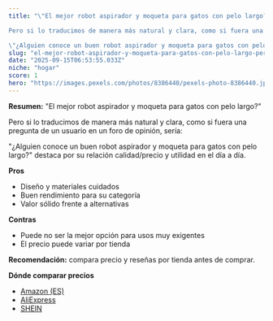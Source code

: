 ```yaml
---
title: "\"El mejor robot aspirador y moqueta para gatos con pelo largo?\" 

Pero si lo traducimos de manera más natural y clara, como si fuera una pregunta de un usuario en un foro de opinión, sería:

\"¿Alguien conoce un buen robot aspirador y moqueta para gatos con pelo largo?\""
slug: "el-mejor-robot-aspirador-y-moqueta-para-gatos-con-pelo-largo-pero-si-lo-traducim"
date: "2025-09-15T06:53:55.033Z"
niche: "hogar"
score: 1
hero: "https://images.pexels.com/photos/8386440/pexels-photo-8386440.jpeg?auto=compress&cs=tinysrgb&fit=crop&h=627&w=1200&auto=compress&cs=tinysrgb&w=1200&h=675&fit=crop"
---
```


**Resumen:** "El mejor robot aspirador y moqueta para gatos con pelo largo?" 

Pero si lo traducimos de manera más natural y clara, como si fuera una pregunta de un usuario en un foro de opinión, sería:

"¿Alguien conoce un buen robot aspirador y moqueta para gatos con pelo largo?" destaca por su relación calidad/precio y utilidad en el día a día.

**Pros**
- Diseño y materiales cuidados
- Buen rendimiento para su categoría
- Valor sólido frente a alternativas

**Contras**
- Puede no ser la mejor opción para usos muy exigentes
- El precio puede variar por tienda

**Recomendación:** compara precio y reseñas por tienda antes de comprar.

**Dónde comparar precios**
- [Amazon (ES)](https://www.amazon.es/s?k=%22El%20mejor%20robot%20aspirador%20y%20moqueta%20para%20gatos%20con%20pelo%20largo%3F%22%20%0A%0APero%20si%20lo%20traducimos%20de%20manera%20m%C3%A1s%20natural%20y%20clara%2C%20como%20si%20fuera%20una%20pregunta%20de%20un%20usuario%20en%20un%20foro%20de%20opini%C3%B3n%2C%20ser%C3%ADa%3A%0A%0A%22%C2%BFAlguien%20conoce%20un%20buen%20robot%20aspirador%20y%20moqueta%20para%20gatos%20con%20pelo%20largo%3F%22&tag=teknovashop25-21)
- [AliExpress](https://www.aliexpress.com/wholesale?SearchText=%22El%20mejor%20robot%20aspirador%20y%20moqueta%20para%20gatos%20con%20pelo%20largo%3F%22%20%0A%0APero%20si%20lo%20traducimos%20de%20manera%20m%C3%A1s%20natural%20y%20clara%2C%20como%20si%20fuera%20una%20pregunta%20de%20un%20usuario%20en%20un%20foro%20de%20opini%C3%B3n%2C%20ser%C3%ADa%3A%0A%0A%22%C2%BFAlguien%20conoce%20un%20buen%20robot%20aspirador%20y%20moqueta%20para%20gatos%20con%20pelo%20largo%3F%22)
- [SHEIN](https://www.shein.com/pdsearch/%22El%20mejor%20robot%20aspirador%20y%20moqueta%20para%20gatos%20con%20pelo%20largo%3F%22%20%0A%0APero%20si%20lo%20traducimos%20de%20manera%20m%C3%A1s%20natural%20y%20clara%2C%20como%20si%20fuera%20una%20pregunta%20de%20un%20usuario%20en%20un%20foro%20de%20opini%C3%B3n%2C%20ser%C3%ADa%3A%0A%0A%22%C2%BFAlguien%20conoce%20un%20buen%20robot%20aspirador%20y%20moqueta%20para%20gatos%20con%20pelo%20largo%3F%22)